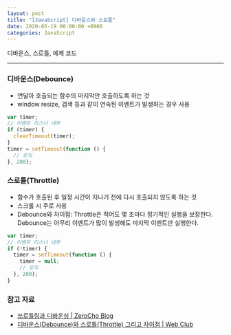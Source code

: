 ```yaml
---
layout: post
title: "[JavaScript] 디바운스와 스로틀"
date: 2020-05-19 00:00:00 +0900
categories: JavaScript
---
```


디바운스, 스로틀, 예제 코드

---

### 디바운스(Debounce)

- 연달아 호출되는 함수의 마지막만 호출하도록 하는 것
- window resize, 검색 등과 같이 연속된 이벤트가 발생하는 경우 사용

```javascript
var timer;
// 이벤트 리스너 내부
if (timer) {
  clearTimeout(timer);
}
timer = setTimeout(function () {
  // 로직
}, 200);
```

### 스로틀(Throttle)

- 함수가 호출된 후 일정 시간이 지나기 전에 다시 호출되지 않도록 하는 것
- 스크롤 시 주로 사용
- Debounce와 차이점: Throttle은 적어도 몇 초마다 정기적인 실행을 보장한다. Debounce는 아무리 이벤트가 많이 발생해도 마지막 이벤트만 실행한다.

```javascript
var timer;
// 이벤트 리스너 내부
if (!timer) {
  timer = setTimeout(function () {
    timer = null;
    // 로직
  }, 200);
}
```

### 참고 자료

- [쓰로틀링과 디바운싱 \| ZeroCho Blog](https://www.zerocho.com/category/JavaScript/post/59a8e9cb15ac0000182794fa)
- [디바운스(Debounce)와 스로틀(Throttle) 그리고 차이점 \| Web Club](https://webclub.tistory.com/607)
